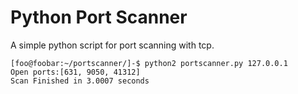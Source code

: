 # Python Port Scanner

A simple python script for port scanning with tcp.

```
[foo@foobar:~/portscanner/]-$ python2 portscanner.py 127.0.0.1
Open ports:[631, 9050, 41312]
Scan Finished in 3.0007 seconds
```
